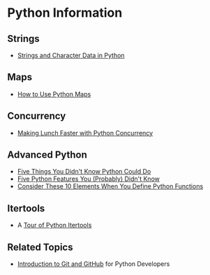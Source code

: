 # Python Information

## Strings

- [Strings and Character Data in Python](https://realpython.com/python-strings/)

## Maps

- [How to Use Python Maps](https://pythonmachinelearning.pro/python-map-tutorial/)

## Concurrency

- [Making Lunch Faster with Python Concurrency](https://sourcery.ai/blog/concurrency/)

## Advanced Python

- [Five Things You Didn't Know Python Could Do](https://channel9.msdn.com/Shows/5-Things/Five-Things-You-Didnt-Know-Python-Could-Do)
- [Five Python Features You (Probably) Didn't Know](https://towardsdatascience.com/five-python-features-you-probably-didnt-know-d48faa0b892e)
- [Consider These 10 Elements When You Define Python Functions](https://betterprogramming.pub/advanced-python-consider-these-10-elements-when-you-define-python-functions-61c0be8a10ed)

## Itertools

- A [Tour of Python Itertools](https://martinheinz.dev/blog/16)

## Related Topics

- [Introduction to Git and GitHub](https://realpython.com/python-git-github-intro/) for Python Developers
